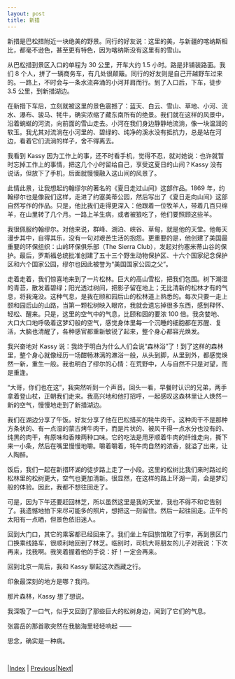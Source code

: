 ```yaml
---
layout: post
title: 新措
---
```


新措是巴松措附近一块绝美的野景。同行的好友说：这里的美，与新疆的喀纳斯相比，都毫不逊色，甚至更有特色，因为喀纳斯没有这里有的雪山。

从巴松措到景区入口的单程为 30 公里，开车大约 1.5 小时。路是非铺装路面。我们 8 个人，拼了一辆商务车，有几处很颠簸。同行的好友则是自己开越野车过来的。一路上，不时会与一条水流奔涌的小河并肩而行。到了入口后，下车，徒步 3.5 公里，到新措湖边。

在新措下车后，立刻就被这里的景色震撼了：蓝天、白云、雪山、草地、小河、流水、瀑布、骏马、牦牛，确实浓缩了藏东南所有的绝景。我们就在这样的风景中，沿着蜿蜒的河流，向前面的雪山走去。小河在我们身边静静地流淌，像一块温润的软玉。我尤其对流淌在小河里的、碧绿的、纯净的溪水没有抵抗力，总是站在河边，看着它们流淌的样子，舍不得离去。

我看到 Kassy 因为工作上的事，还不时看手机，觉得不忍，就对她说：也许就暂时忘掉工作上的事情，把这几个小时留给自己，享受这夏日的山间？Kassy 没有说话，但放下了手机，后面就慢慢融入这山间的风景了。

此情此景，让我想起约翰缪尔的著名的《夏日走过山间》这部作品。1869 年，约翰缪尔也是像我们这样，走进了约塞美蒂公园，然后写出了《夏日走向山间》这部自然写作的作品。只是，他比我们走得更深入：他跟着一位牧羊人，带着几百只绵羊，在山里转了几个月。一路上羊生病，或者被狼吃了，他们要照顾这些羊。

我很佩服约翰缪尔。对他来说，群峰、湖泊、峡谷、草甸，就是他的天堂。他每天漫步其中，自得其乐，没有一句对艰苦生活的抱怨。更重要的是，他创建了美国最重要的环保组织：山岭环保俱乐部（The Sierra Club），发起对约塞米蒂山谷的保护。最后，罗斯福总统批准创建了五十三个野生动物保护区、十六个国家纪念保护区和六个国家公园，缪尔也因此被誉为“美国国家公园之父”。

走着走着，我们惊喜地来到了一片松林。巨大的高山雪松，把我们包围。树下潮湿的青苔，散发着碧绿；阳光透过树间，把影子留在地上；无比清新的松林才有的气息，将我淹没。这种气息，是我在颐和园后山的松林道上熟悉的。每次只要一走上颐和园后山的山路，当第一颗松树映入眼帘，我就会遗忘掉很多东西，感到释怀、轻松、醒来。只是，这里的空气中的气息，比颐和园的要浓 100 倍。我贪婪地、大口大口地呼吸着这梦幻般的空气，感觉身体里每一个沉睡的细胞都在苏醒、复活，大脑也清醒了，各种感官都重新敏锐了起来，整个身心都容光焕发。

我兴奋地对 Kassy 说：我终于明白为什么人们会说“森林浴”了！到了这样的森林里，整个身心就像经历一场酣畅淋漓的淋浴一般，从头到脚，从里到外，都感觉焕然一新，重生一般。我也明白了缪尔的心情：在荒野中，人与自然不只是对望，而是重逢。

“大哥，你们也在这”，我突然听到一个声音。回头一看，早餐时认识的兄弟，两手拿着登山杖，正朝我们走来。我高兴地和他打招呼，一起感叹这森林里让人焕然一新的空气，慢慢地走到了新措湖边。

我们在湖边分享了午饭。好友分享了他在巴松措买的牦牛肉干。这种肉干不是那种方条状的、有一点湿的蒙古烤牛肉干，而是片状的、被风干得一点水分也没有的、纯黑的肉干，有原味和香辣两种口味。它的吃法是用牙顺着牛肉的纤维走向，撕下来一小条，然后在嘴里慢慢地嚼。嚼着嚼着，牦牛肉自然的浓香，就溢了出来，让人陶醉。

饭后，我们一起在新措环湖的徒步路上走了一小段。这里的松树比我们来时路过的松林里的松树更大，空气也更加清新。很显然，在这样的路上环湖一周，会是梦幻般的体验。因此，我都不想往回走了。

可是，因为下午还要赶回林芝，所以虽然这里是我的天堂，我也不得不和它告别了。我遗憾地拍下来尽可能多的照片，想把这一刻留住。然后一起往回走。正午的太阳有一点晒，但景色依旧迷人。

回到大门口，其它的乘客都已经回来了。我们坐上车回旅馆取了行李，再到景区门口换乘线路车，很顺利地回到了林芝。临别时，司机大哥朋友的儿子对我说：下次再来，找我啊。我笑着握着他的手说：好！一定会再来。

回到北京一周后，我和 Kassy 聊起这次西藏之行。

印象最深刻的地方是哪？我问。

那片森林，Kassy 想了想说。

我深吸了一口气，似乎又回到了那些巨大的松树身边，闻到了它们的气息。

张震岳的那首歌突然在我脑海里轻轻响起 ——

思念，确实是一种病。

<br/>

|[Index](../) | [Previous](85-zangkezhan)|[Next](88-amachuf)|
